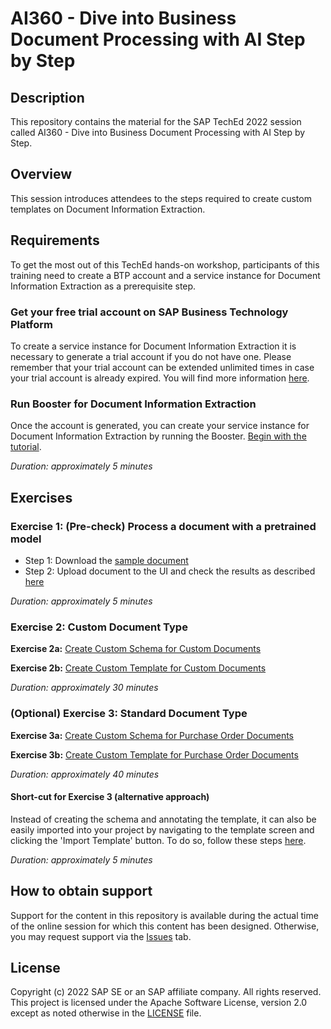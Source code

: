 # AI360 - Dive into Business Document Processing with AI Step by Step

## Description

This repository contains the material for the SAP TechEd 2022 session called AI360 - Dive into Business Document Processing with AI Step by Step.  

## Overview

This session introduces attendees to the steps required to create custom templates on Document Information Extraction.

## Requirements

To get the most out of this TechEd hands-on workshop, participants of this training need to create a BTP account and a service instance for Document Information Extraction as a prerequisite step.

### Get your free trial account on SAP Business Technology Platform
To create a service instance for Document Information Extraction it is necessary to generate a trial account if you do not have one. Please remember that your trial account can be extended unlimited times in case your trial account is already expired. You will find more information <a href="https://developers.sap.com/tutorials/hcp-create-trial-account.html#0dcf1c45-cd6f-48cc-ae10-690765287a5a" target="_blank">here</a>. 

### Run Booster for Document Information Extraction 
Once the account is generated, you can create your service instance for Document Information Extraction by running the Booster. <a href="https://developers.sap.com/tutorials/cp-aibus-dox-booster-app.html" target="_blank">Begin with the tutorial</a>.

*Duration: approximately 5 minutes* 

## Exercises

### Exercise 1: (Pre-check) Process a document with a pretrained model
<a id="Exercise0"></a>
- Step 1: Download the <a href="https://raw.githubusercontent.com/SAPDocuments/Tutorials/master/tutorials/cp-aibus-dox-swagger-ui/data/sample-invoice-1.pdf" target="_blank">sample document</a>
- Step 2: Upload document to the UI and check the results as described <a href="https://developers.sap.com/tutorials/cp-aibus-dox-ui.html" target="_blank">here</a>

*Duration: approximately 5 minutes*

### Exercise 2: Custom Document Type

<a id="Exercise2a"></a>
**Exercise 2a:**
<a href="https://developers.sap.com/tutorials/cp-aibus-dox-ui-schema-custom.html" target="_blank">Create Custom Schema for Custom Documents</a>

<a id="Exercise2b"></a>
**Exercise 2b:**
<a href="https://developers.sap.com/tutorials/cp-aibus-dox-ui-template-custom.html" target="_blank">Create Custom Template for Custom Documents</a>

*Duration: approximately 30 minutes*

### (Optional) Exercise 3: Standard Document Type 

<a id="Exercise3a"></a>
**Exercise 3a:**
<a href="https://developers.sap.com/tutorials/cp-aibus-dox-ui-schema.html" target="_blank">Create Custom Schema for Purchase Order Documents</a>

<a id="Exercise3b"></a>
**Exercise 3b:**
[Create Custom Template for Purchase Order Documents](https://developers.sap.com/tutorials/cp-aibus-dox-ui-template.html)

*Duration: approximately 40 minutes*

#### Short-cut for Exercise 3 (alternative approach) 
Instead of creating the schema and annotating the template, it can also be easily  imported into your project by navigating to the template screen and clicking the 'Import Template' button. To do so, follow these steps [here](https://github.com/SAP-samples/teched2022-AI380/tree/main/exercises).

*Duration: approximately 5 minutes*

## How to obtain support

Support for the content in this repository is available during the actual time of the online session for which this content has been designed. Otherwise, you may request support via the [Issues](../../issues) tab.

## License

Copyright (c) 2022 SAP SE or an SAP affiliate company. All rights reserved. This project is licensed under the Apache Software License, version 2.0 except as noted otherwise in the [LICENSE](LICENSES/Apache-2.0.txt) file.
